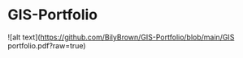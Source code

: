 # GIS-Portfolio

![alt text](https://github.com/BilyBrown/GIS-Portfolio/blob/main/GIS portfolio.pdf?raw=true)
